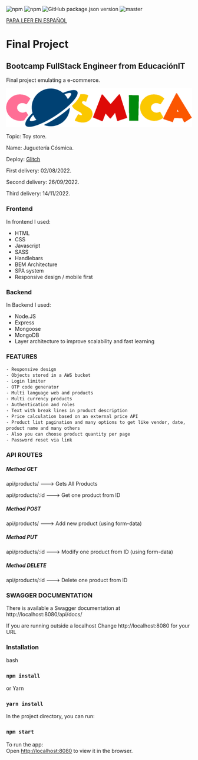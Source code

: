 ![npm](https://img.shields.io/npm/v/npm?color=green)  ![npm](https://img.shields.io/npm/v/express?label=express&logo=Express)  ![GitHub package.json version](https://img.shields.io/github/package-json/v/migmm/e-commerce)  ![master](https://img.shields.io/github/last-commit/migmm/e-commerce)

[PARA LEER EN ESPAÑOL](https://github.com/migmm/e-commerce/blob/main/README-ES.md)
# Final Project
## Bootcamp FullStack Engineer from __EducaciónIT__ 
Final project emulating a e-commerce.


 <img src="https://github.com/migmm/e-commerce/blob/main/public/img/logocolor.png" alt="Logo"/>
 
 
Topic: Toy store.

Name: Juguetería Cósmica.

Deploy: [Glitch](https://cosmica-jugueteria.glitch.me/)


First delivery: 02/08/2022.

Second delivery: 26/09/2022.

Third delivery: 14/11/2022.

### Frontend

In frontend I used:

- HTML
- CSS
- Javascript
- SASS
- Handlebars
- BEM Architecture
- SPA system
- Responsive design / mobile first

### Backend

In Backend I used:

- Node.JS
- Express
- Mongoose
- MongoDB
- Layer architecture to improve scalability and fast learning


### FEATURES

    - Responsive design
    - Objects stored in a AWS bucket
    - Login limiter
    - OTP code generator
    - Multi language web and products
    - Multi currency products
    - Authentication and roles
    - Text with break lines in product description
    - Price calculation based on an external price API
    - Product list pagination and many options to get like vendor, date, product name and many others
    - Also you can choose product quantity per page
    - Password reset via link


### API ROUTES

##### Method GET
api/products/ ---> Gets All Products

api/products/:id ---> Get one product from ID

##### Method POST

api/products/ ---> Add new product (using form-data)

##### Method PUT

api/products/:id ---> Modify one product from ID (using form-data)

##### Method DELETE

api/products/:id ---> Delete one product from ID


### SWAGGER DOCUMENTATION

There is available a Swagger documentation at http://localhost:8080/api/docs/

If you are running outside a localhost Change http://localhost:8080 for your URL


### Installation

bash
### `npm install` 


or Yarn
### `yarn install` 


 In the project directory, you can run:
### `npm start`

To run the app:<br />
Open [http://localhost:8080](http://localhost:8080) to view it in the browser.
